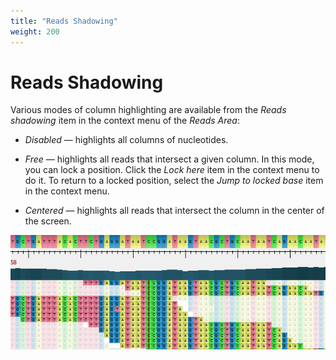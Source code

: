 ```yaml
---
title: "Reads Shadowing"
weight: 200
---
```


# Reads Shadowing

Various modes of column highlighting are available from the _Reads shadowing_ item in the context menu of the _Reads Area_:

*   _Disabled_ — highlights all columns of nucleotides.

*   _Free_ — highlights all reads that intersect a given column. In this mode, you can lock a position. Click the _Lock here_ item in the context menu to do it. To return to a locked position, select the _Jump to locked base_ item in the context menu.

*   _Centered_ — highlights all reads that intersect the column in the center of the screen.

![](/images/65929826/65929827.png)